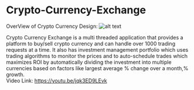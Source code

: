 # Crypto-Currency-Exchange
OverView of Crypto Currency Design:
![alt text](http://url/to/img.png)

Crypto Currency Exchange is a multi threaded application that provides a platform to buy/sell crypto currency and can handle over 1000 trading requests at a time. It also has investment management portfolio which uses trading algorithms to monitor the prices and to auto-schedule trades which maximizes ROI by automatically dividing the investment into multiple currencies based on factors like largest average % change over a month,% growth.  
Video Link: https://youtu.be/jqk3ED9LEvk
